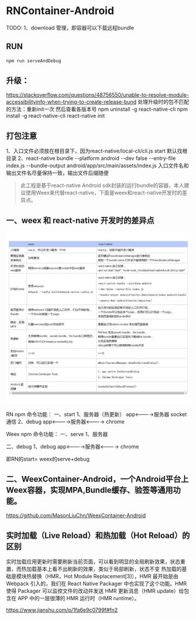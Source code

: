 # RNContainer-Android

TODO:
1、download 管理，即容器可以下载远程bundle

## RUN
```bash
npm run serveAndDebug
```
## 升级：
https://stackoverflow.com/questions/48756550/unable-to-resolve-module-accessibilityinfo-when-trying-to-create-release-bund
处理升级时的包不匹配的方法：重新init一次  然后查看各版本号
npm uninstall -g react-native-cli
npm install -g react-native-cli
react-native init

## 打包注意
1、入口文件必须放在根目录下，因为react-native/local-cli/cli.js start 默认找根目录
2、react-native bundle --platform android --dev false --entry-file index.js --bundle-output android/app/src/main/assets/index.js
入口文件名和输出文件名尽量保持一致，输出文件后缀随便


> 此工程是基于react-native Android sdk封装的运行bundle的容器，本人建议使用Weex来代替react-native，下面是weex和react-native开发时的差异点。

## 一、weex 和 react-native 开发时的差异点

![](https://raw.githubusercontent.com/MasonLiuChn/RNContainer-Android/master/blog.png)

RN npm 命令功能：
一、start
1、服务器（热更新）  app<---->服务器  socket通信
2、debug             app<---->服务器<----> chrome

Weex npm 命令功能：
一、serve
1、服务器

二、debug
1、debug             app<---->服务器<----> chrome

即RN的start= weex的serve+debug

## 二、WeexContainer-Android，一个Android平台上Weex容器，实现MPA,Bundle缓存、验签等通用功能。
https://github.com/MasonLiuChn/WeexContainer-Android

## 实时加载（Live Reload）和热加载（Hot Reload）的区别
实时加载应用更新时需要刷新当前页面，可以看到明显的全局刷新效果，状态重置，而热加载基本上看不出刷新的效果，类似于局部刷新，状态不变
热加载的基础是模块热替换（HMR，Hot Module Replacement[3]），HMR 最开始是由 Webpack 引入的，我们在 React Native Packager 中也实现了这个功能。HMR 使得 Packager 可以监控文件的改动并发送 HMR 更新消息（HMR update）给包含在 APP 中的一层很薄的 HMR 运行时（HMR runtime）。

https://www.jianshu.com/p/1fa6e9c0799f#fn2